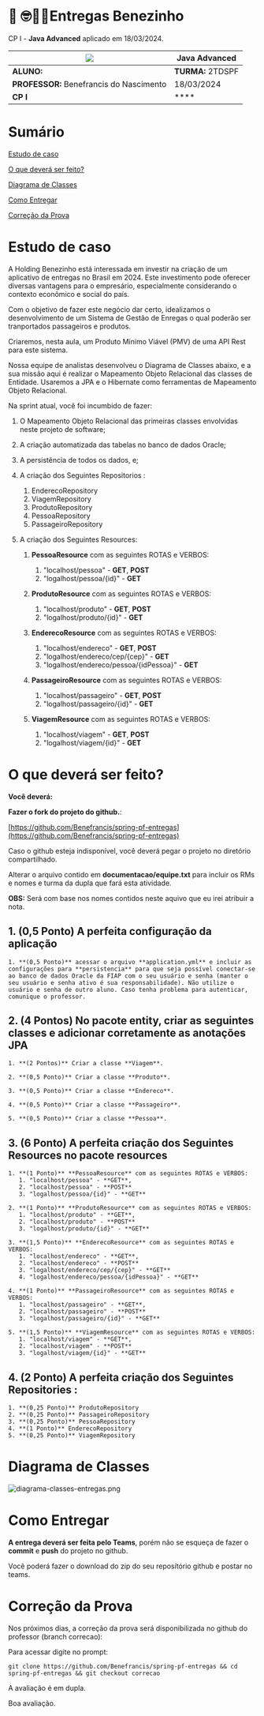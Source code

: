 # 🚚 🤓👍🏾Entregas Benezinho 

CP I - **Java Advanced** aplicado em 18/03/2024.



| ![](documentacao/fiap.jpg)               | **Java Advanced** |
|------------------------------------------|-------------------|
| **ALUNO:**                               | **TURMA:** 2TDSPF |
| **PROFESSOR:** Benefrancis do Nascimento | 18/03/2024        |
| **CP I**                      | ****              |

# Sumário


[Estudo de caso ](#_Estudo_de_caso)

[O que deverá ser feito? ](#_O_que_devera_ser_feito)

[Diagrama de Classes ](#_Diagrama_de_Classes)

[Como Entregar ](#_Entrega)

[Correção da Prova ](#_Correcao)

<a id="_Estudo_de_caso"></a>

# Estudo de caso


A Holding Benezinho está interessada em investir na criação de um aplicativo de entregas no Brasil em 2024. Este investimento pode oferecer diversas vantagens para o empresário, especialmente considerando o contexto econômico e social do país.  
 

Com o objetivo de fazer este negócio dar certo, idealizamos o desenvolvimento de um Sistema de Gestão de Enregas o qual poderão ser tranportados passageiros e produtos.

Criaremos, nesta aula, um Produto Mínimo Viável (PMV) de uma API Rest para este sistema.

Nossa equipe de analistas desenvolveu o Diagrama de Classes abaixo, e a sua missão aqui é realizar o Mapeamento Objeto Relacional das classes de Entidade. Usaremos a JPA e o Hibernate como ferramentas de Mapeamento Objeto Relacional.

Na sprint atual, você foi incumbido de fazer:

1. O Mapeamento Objeto Relacional das primeiras classes envolvidas neste projeto de software;

2. A criação automatizada das tabelas no banco de dados Oracle;

3. A persistência de todos os dados, e;

4. A criação dos Seguintes Repositorios :

   1. EnderecoRepository
   2. ViagemRepository
   3. ProdutoRepository
   4. PessoaRepository
   5. PassageiroRepository

5. A criação dos Seguintes Resources:

   1. **PessoaResource** com as seguintes ROTAS e VERBOS:
      1. "localhost/pessoa" - **GET**, **POST**
      2. "logalhost/pessoa/{id}" - **GET**

   2. **ProdutoResource** com as seguintes ROTAS e VERBOS:
      1. "localhost/produto" - **GET**, **POST**
      2. "logalhost/produto/{id}" - **GET**

   3. **EnderecoResource** com as seguintes ROTAS e VERBOS:
      1. "localhost/endereco" - **GET**, **POST**
      2. "logalhost/endereco/cep/{cep}" - **GET**
      3. "logalhost/endereco/pessoa/{idPessoa}" - **GET**

   4. **PassageiroResource** com as seguintes ROTAS e VERBOS:
      1. "localhost/passageiro" - **GET**, **POST**
      2. "logalhost/passageiro/{id}" - **GET**

   5. **ViagemResource** com as seguintes ROTAS e VERBOS:
      1. "localhost/viagem" - **GET**, **POST**
      2. "logalhost/viagem/{id}" - **GET**     


<a id="_O_que_devera_ser_feito"></a>

# O que deverá ser feito?


**Você deverá:**

**Fazer o fork do projeto do github.**:

[https://github.com/Benefrancis/spring-pf-entregas](https://github.com/Benefrancis/spring-pf-entregas)

Caso o github esteja indisponível, você deverá pegar o projeto no diretório compartilhado.

Alterar o arquivo contido em  **documentacao/equipe.txt** para incluir os RMs e nomes e turma da dupla que fará esta atividade.

**OBS:** Será com base nos nomes contidos neste aquivo que eu irei atribuir a nota.

## 1. **(0,5 Ponto)** A perfeita configuração da aplicação

    1. **(0,5 Ponto)** acessar o arquivo **application.yml** e incluir as configurações para **persistencia** para que seja possível conectar-se ao banco de dados Oracle da FIAP com o seu usuário e senha (manter o seu usuário e senha ativo é sua responsabilidade). Não utilize o usuário e senha de outro aluno. Caso tenha problema para autenticar, comunique o professor.

## 2. **(4 Pontos)** No pacote entity, criar as seguintes classes e adicionar corretamente as anotações JPA

    1. **(2 Pontos)** Criar a classe **Viagem**.
    
    2. **(0,5 Ponto)** Criar a classe **Produto**.
    
    3. **(0,5 Ponto)** Criar a classe **Endereco**.
    
    4. **(0,5 Ponto)** Criar a classe **Passageiro**.
    
    5. **(0,5 Ponto)** Criar a classe **Pessoa**.



## 3. **(6 Ponto)**  A perfeita criação dos Seguintes Resources no pacote resources


    1. **(1 Ponto)** **PessoaResource** com as seguintes ROTAS e VERBOS:
       1. "localhost/pessoa" - **GET**,
       2. "localhost/pessoa" - **POST**
       3. "logalhost/pessoa/{id}" - **GET**
    
    2. **(1 Ponto)** **ProdutoResource** com as seguintes ROTAS e VERBOS:
       1. "localhost/produto" - **GET**,
       2. "localhost/produto" - **POST**
       3. "logalhost/produto/{id}" - **GET**
    
    3. **(1,5 Ponto)** **EnderecoResource** com as seguintes ROTAS e VERBOS:
       1. "localhost/endereco" - **GET**,
       2. "localhost/endereco" - **POST**
       3. "logalhost/endereco/cep/{cep}" - **GET**
       4. "logalhost/endereco/pessoa/{idPessoa}" - **GET**
    
    4. **(1 Ponto)** **PassageiroResource** com as seguintes ROTAS e VERBOS:
       1. "localhost/passageiro" - **GET**,
       2. "localhost/passageiro" - **POST**
       3. "logalhost/passageiro/{id}" - **GET**
    
    5. **(1,5 Ponto)** **ViagemResource** com as seguintes ROTAS e VERBOS:
       1. "localhost/viagem" - **GET**,
       2. "localhost/viagem" - **POST**
       3. "logalhost/viagem/{id}" - **GET**

## 4. **(2 Ponto)** A perfeita criação dos Seguintes Repositories :

    1. **(0,25 Ponto)** ProdutoRepository
    2. **(0,25 Ponto)** PassageiroRepository
    3. **(0,25 Ponto)** PessoaRepository
    4. **(1 Ponto)** EnderecoRepository
    5. **(0,25 Ponto)** ViagemRepository


<a id="_Diagrama_de_Classes"></a>

# Diagrama de Classes

![diagrama-classes-entregas.png](documentacao%2Fdiagramas%2Fdiagrama-classes-entregas.png)


<a id="_Entrega"></a>

# Como Entregar

**A entrega deverá ser feita pelo Teams**, porém não se esqueça de fazer o **commit** e **push** do projeto no github.

Você poderá fazer o download do zip do seu reposítório github e postar no teams.

<a id="_Correcao"></a>

# Correção da Prova

Nos próximos dias, a correção da prova será disponibilizada no github do professor (branch correcao):

Para acessar digite no prompt:

```shell
git clone https://github.com/Benefrancis/spring-pf-entregas && cd spring-pf-entregas && git checkout correcao
```

A avaliação é em dupla.


Boa avaliação.
